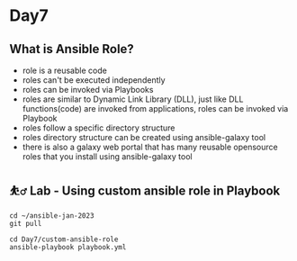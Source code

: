 # Day7

## What is Ansible Role?
- role is a reusable code
- roles can't be executed independently
- roles can be invoked via Playbooks
- roles are similar to Dynamic Link Library (DLL), just like DLL functions(code) are invoked from applications, roles can be invoked via Playbook
- roles follow a specific directory structure
- roles directory structure can be created using ansible-galaxy tool
- there is also a galaxy web portal that has many reusable opensource roles that you install using ansible-galaxy tool

## ⛹️‍♂️ Lab - Using custom ansible role in Playbook
```
cd ~/ansible-jan-2023
git pull

cd Day7/custom-ansible-role
ansible-playbook playbook.yml
```
